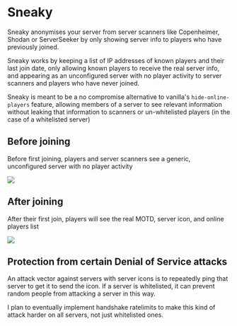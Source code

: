 # Sneaky

Sneaky anonymises your server from server scanners like Copenheimer, Shodan or ServerSeeker by only showing server info to players who have previously joined.

Sneaky works by keeping a list of IP addresses of known players and their last join date, only allowing known players to receive the real server info, and appearing as an unconfigured server with no player activity to server scanners and players who have never joined.

Sneaky is meant to be a no compromise alternative to vanilla's `hide-online-players` feature, allowing members of a server to see relevant information without leaking that information to scanners or un-whitelisted players (in the case of a whitelisted server)

## Before joining
Before first joining, players and server scanners see a generic, unconfigured server with no player activity

<img src="https://cdn.modrinth.com/data/HRXgZcrv/images/887cc374e4fc681be15f5617da9d0381262e1bc4.png">

## After joining
After their first join, players will see the real MOTD, server icon, and online players list

<img src="https://cdn.modrinth.com/data/HRXgZcrv/images/83de9372ec2ba50ac49375e5e6e19f1ab720bce0.png">

## Protection from certain Denial of Service attacks
An attack vector against servers with server icons is to repeatedly ping that server to get it to send the icon. If a server is whitelisted, it can prevent random people from attacking a server in this way. 

I plan to eventually implement handshake ratelimits to make this kind of attack harder on all servers, not just whitelisted ones.
